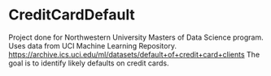 # CreditCardDefault

Project done for Northwestern University Masters of Data Science program.
Uses data from UCI Machine Learning Repository.
https://archive.ics.uci.edu/ml/datasets/default+of+credit+card+clients
The goal is to identify likely defaults on credit cards.
